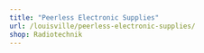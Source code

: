 ```yaml
---
title: "Peerless Electronic Supplies"
url: /louisville/peerless-electronic-supplies/
shop: Radiotechnik
---
```

